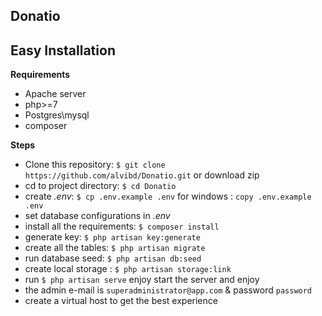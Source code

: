 Donatio
-----------------

Easy Installation
-----------------
**Requirements**
- Apache server
- php>=7
- Postgres\mysql
- composer

**Steps**
- Clone this repository: `$ git clone https://github.com/alvibd/Donatio.git` or download zip
- cd to project directory: `$ cd Donatio`
- create _.env_: `$ cp .env.example .env` for windows : `copy .env.example .env`
- set database configurations in _.env_
- install all the requirements: `$ composer install`
- generate key: `$ php artisan key:generate`
- create all the tables: `$ php artisan migrate`
- run database seed: `$ php artisan db:seed`
- create local storage : `$ php artisan storage:link`
- run `$ php artisan serve` enjoy start the server and enjoy
- the admin e-mail is `superadministrator@app.com` &amp; password `password`
- create a virtual host to get the best experience
